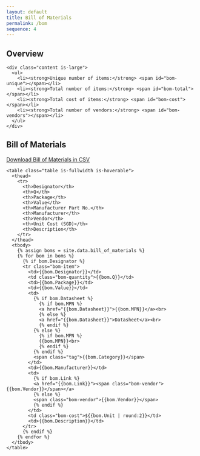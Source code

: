 ```yaml
---
layout: default
title: Bill of Materials
permalink: /bom
sequence: 4
---
```


<section class="section is-small">
  <div class="container">
    <h2 class="title is-1">Overview</h2>

    <div class="content is-large">
      <ul>
        <li><strong>Unique number of items:</strong> <span id="bom-unique"></span></li>
        <li><strong>Total number of items:</strong> <span id="bom-total"></span></li>
        <li><strong>Total cost of items:</strong> <span id="bom-cost"></span></li>
        <li><strong>Total number of vendors:</strong> <span id="bom-vendors"></span></li>
      </ul>
    </div>
  </div>
</section>
<section class="section is-small">
  <div class="container">
    <h2 class="title is-1">Bill of Materials</h2>
    <a href="{{site.url}}/_data/bill_of_materials.csv" class="button is-large is-fullwidth is-info">Download Bill of Materials in CSV</a>

    <table class="table is-fullwidth is-hoverable">
      <thead>
        <tr>
          <th>Designator</th>
          <th>Q</th>
          <th>Package</th>
          <th>Value</th>
          <th>Manufacturer Part No.</th>
          <th>Manufacturer</th>
          <th>Vendor</th>
          <th>Unit Cost (SGD)</th>
          <th>Description</th>
        </tr>
      </thead>
      <tbody>
        {% assign boms = site.data.bill_of_materials %}
        {% for bom in boms %}
          {% if bom.Designator %}
          <tr class="bom-item">
            <td>{{bom.Designator}}</td>
            <td class="bom-quantity">{{bom.Q}}</td>
            <td>{{bom.Package}}</td>
            <td>{{bom.Value}}</td>
            <td>
              {% if bom.Datasheet %}
                {% if bom.MPN %}
                <a href="{{bom.Datasheet}}">{{bom.MPN}}</a><br>
                {% else %}
                <a href="{{bom.Datasheet}}">Datasheet</a><br>
                {% endif %}
              {% else %}
                {% if bom.MPN %}
                {{bom.MPN}}<br>
                {% endif %}
              {% endif %}
              <span class="tag">{{bom.Category}}</span>
            </td>
            <td>{{bom.Manufacturer}}</td>
            <td>
              {% if bom.Link %}
              <a href="{{bom.Link}}"><span class="bom-vendor">{{bom.Vendor}}</span></a>
              {% else %}
              <span class="bom-vendor">{{bom.Vendor}}</span>
              {% endif %}
            </td>
            <td class="bom-cost">${{bom.Unit | round:2}}</td>
            <td>{{bom.Description}}</td>
          </tr>
          {% endif %}
        {% endfor %}
      </tbody>
    </table>
  </div>
</section>
